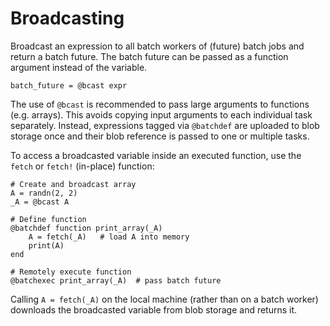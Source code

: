 
# Broadcasting

Broadcast an expression to all batch workers of (future) batch jobs and return a batch future. The batch future can be passed as a function argument instead of the variable.

```
batch_future = @bcast expr
```

The use of `@bcast` is recommended to pass large arguments to functions (e.g. arrays). This avoids copying input arguments to each individual task separately. Instead, expressions tagged via `@batchdef` are uploaded to blob storage once and their blob reference is passed to one or multiple tasks.

To access a broadcasted variable inside an executed function, use the `fetch` or `fetch!` (in-place) function:

```
# Create and broadcast array
A = randn(2, 2)
_A = @bcast A

# Define function
@batchdef function print_array(_A)
    A = fetch(_A)   # load A into memory
    print(A)
end

# Remotely execute function
@batchexec print_array(_A)  # pass batch future
```

Calling `A = fetch(_A)` on the local machine (rather than on a batch worker) downloads the broadcasted variable from blob storage and returns it.


